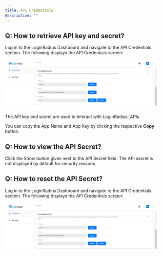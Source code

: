 ```yaml
---
title: API Credentials
description: ""
---
```


## Q: How to retrieve API key and secret?

Log in to the LoginRadius Dashboard and navigate to the API Credentials section.
The following displays the API Credentials screen:

<div style="text-align:center">
  <img src="../assets/apikey_1.png" alt="invalid_scopes">
</div>

The API key and secret are used to interact with LoginRadius' APIs.

You can copy the App Name and App Key by clicking the respective **Copy** button.
## Q: How to view the API Secret?

Click the Show button given next to the API Secret field. The API secret is not displayed by default for security reasons.

## Q: How to reset the API Secret?

Log in to the LoginRadius Dashboard and navigate to the API Credentials section.
The following displays the API Credentials screen:

<div style="text-align:center">
  <img src="../assets/apikey_1.png" alt="invalid_scopes">
</div>